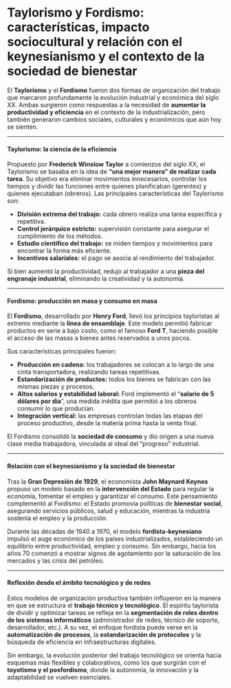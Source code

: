 # **Taylorismo y Fordismo: características, impacto sociocultural y relación con el keynesianismo y el contexto de la sociedad de bienestar**

El **Taylorismo** y el **Fordismo** fueron dos formas de organización del trabajo que marcaron profundamente la evolución industrial y económica del siglo XX. Ambas surgieron como respuestas a la necesidad de **aumentar la productividad y eficiencia** en el contexto de la industrialización, pero también generaron cambios sociales, culturales y económicos que aún hoy se sienten.

---

#### **Taylorismo: la ciencia de la eficiencia**

Propuesto por **Frederick Winslow Taylor** a comienzos del siglo XX, el Taylorismo se basaba en la idea de **“una mejor manera” de realizar cada tarea**. Su objetivo era eliminar movimientos innecesarios, controlar los tiempos y dividir las funciones entre quienes planificaban (gerentes) y quienes ejecutaban (obreros).
Las principales características del Taylorismo son:

* **División extrema del trabajo:** cada obrero realiza una tarea específica y repetitiva.
* **Control jerárquico estricto:** supervisión constante para asegurar el cumplimiento de los métodos.
* **Estudio científico del trabajo:** se miden tiempos y movimientos para encontrar la forma más eficiente.
* **Incentivos salariales:** el pago se asocia al rendimiento del trabajador.

Si bien aumentó la productividad, redujo al trabajador a una **pieza del engranaje industrial**, eliminando la creatividad y la autonomía.

---

#### **Fordismo: producción en masa y consumo en masa**

El **Fordismo**, desarrollado por **Henry Ford**, llevó los principios tayloristas al extremo mediante la **línea de ensamblaje**. Este modelo permitió fabricar productos en serie a bajo costo, como el famoso **Ford T**, haciendo posible el acceso de las masas a bienes antes reservados a unos pocos.

Sus características principales fueron:

* **Producción en cadena:** los trabajadores se colocan a lo largo de una cinta transportadora, realizando tareas repetitivas.
* **Estandarización de productos:** todos los bienes se fabrican con las mismas piezas y procesos.
* **Altos salarios y estabilidad laboral:** Ford implementó el “**salario de 5 dólares por día**”, una medida inédita que permitió a los obreros consumir lo que producían.
* **Integración vertical:** las empresas controlan todas las etapas del proceso productivo, desde la materia prima hasta la venta final.

El Fordismo consolidó la **sociedad de consumo** y dio origen a una nueva clase media trabajadora, vinculada al ideal del “progreso” industrial.

---

#### **Relación con el keynesianismo y la sociedad de bienestar**

Tras la **Gran Depresión de 1929**, el economista **John Maynard Keynes** propuso un modelo basado en la **intervención del Estado** para regular la economía, fomentar el empleo y garantizar el consumo.
Este pensamiento complementó al Fordismo: el Estado promovía políticas de **bienestar social**, asegurando servicios públicos, salud y educación, mientras la industria sostenía el empleo y la producción.

Durante las décadas de 1940 a 1970, el modelo **fordista-keynesiano** impulsó el auge económico de los países industrializados, estableciendo un equilibrio entre productividad, empleo y consumo. Sin embargo, hacia los años 70 comenzó a mostrar signos de agotamiento por la saturación de los mercados y las crisis del petróleo.

---

#### **Reflexión desde el ámbito tecnológico y de redes**

Estos modelos de organización productiva también influyeron en la manera en que se estructura el **trabajo técnico y tecnológico**.
El espíritu taylorista de dividir y optimizar tareas se refleja en la **segmentación de roles dentro de los sistemas informáticos** (administrador de redes, técnico de soporte, desarrollador, etc.).
A su vez, el enfoque fordista puede verse en la **automatización de procesos**, la **estandarización de protocolos** y la búsqueda de eficiencia en infraestructuras digitales.

Sin embargo, la evolución posterior del trabajo tecnológico se orienta hacia esquemas más flexibles y colaborativos, como los que surgirán con el **toyotismo y el posfordismo**, donde la autonomía, la innovación y la adaptabilidad se vuelven esenciales.
